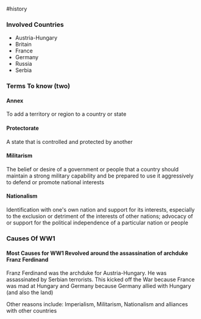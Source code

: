 #history 

### Involved Countries
- Austria-Hungary
- Britain
- France 
- Germany
- Russia 
- Serbia

### Terms To know (two)
#### Annex 
To add a territory or region to a country or state
#### Protectorate
A state that is controlled and protected by another
#### Militarism 
The belief or desire of a government or people that a country should maintain a strong military capability and be prepared to use it aggressively to defend or promote national interests
#### Nationalism 
Identification with one's own nation and support for its interests, especially to the exclusion or detriment of the interests of other nations; advocacy of or support for the political independence of a particular nation or people


### Causes Of  WW1
#### Most Causes for WW1 Revolved around the assassination of archduke Franz Ferdinand
Franz Ferdinand was the archduke for Austria-Hungary. He was assassinated by Serbian terrorists.
This kicked off the War because France was mad at Hungary and Germany because Germany allied with Hungary (and also the land)

Other reasons include:
	Imperialism, Militarism, Nationalism and alliances with other countries

